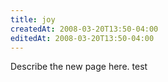 ```yaml
---
title: joy
createdAt: 2008-03-20T13:50-04:00
editedAt: 2008-03-20T13:50-04:00
---
```


Describe the new page here.
test

